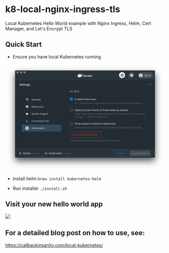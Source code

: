 # k8-local-nginx-ingress-tls
Local Kubernetes Hello World example with Nginx Ingress, Helm, Cert Manager, and Let's Encrypt TLS

## Quick Start

* Ensure you have local Kubernetes running

![docker-for-desktop](docker-for-desktop.png)

* Install helm `brew install kubernetes-helm`

* Run installer `./install.sh`

## Visit your new hello world app

<img src="https://cms.callbackinsanity.com/content/images/2019/06/image-51.png" />

## For a detailed blog post on how to use, see:

https://callbackinsanity.com/local-kubernetes/
